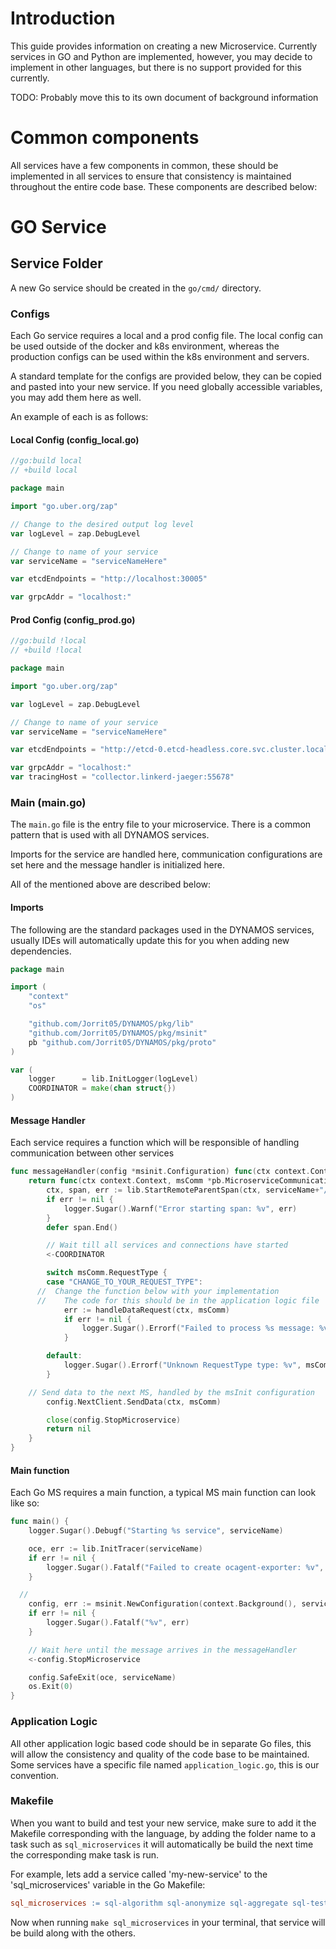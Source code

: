 # Introduction 

This guide provides information on creating a new Microservice. Currently services in GO and Python are implemented, however, you may decide to implement in other languages, but there is no support provided for this currently. 

TODO: Probably move this to its own document of background information

# Common components
All services have a few components in common, these should be implemented in all services to ensure that consistency is maintained throughout the entire code base. These components are described below:

# GO Service

## Service Folder

A new Go service should be created in the `go/cmd/` directory.  

### Configs
Each Go service requires a local and a prod config file. The local config can be used outside of the docker and k8s environment, whereas the production configs can be used within the k8s environment and servers.

A standard template for the configs are provided below, they can be copied and pasted into your new service. If you need globally accessible variables, you may add them here as well.

An example of each is as follows:

#### Local Config (config_local.go)
```go
//go:build local
// +build local

package main

import "go.uber.org/zap"

// Change to the desired output log level
var logLevel = zap.DebugLevel

// Change to name of your service
var serviceName = "serviceNameHere"

var etcdEndpoints = "http://localhost:30005"

var grpcAddr = "localhost:"
```
#### Prod Config (config_prod.go)
```go
//go:build !local
// +build !local

package main

import "go.uber.org/zap"

var logLevel = zap.DebugLevel

// Change to name of your service
var serviceName = "serviceNameHere"

var etcdEndpoints = "http://etcd-0.etcd-headless.core.svc.cluster.local:2379,http://etcd-1.etcd-headless.core.svc.cluster.local:2379,http://etcd-2.etcd-headless.core.svc.cluster.local:2379"

var grpcAddr = "localhost:"
var tracingHost = "collector.linkerd-jaeger:55678"
```

### Main (main.go)
The `main.go` file is the entry file to your microservice. There is a common pattern that is used with all DYNAMOS services. 

Imports for the service are handled here, communication configurations are set here and the message handler is initialized here.  

All of the mentioned above are described below:

#### Imports
The following are the standard packages used in the DYNAMOS services, usually IDEs will automatically update this for you when adding new dependencies.
```go
package main

import (
	"context"
	"os"

	"github.com/Jorrit05/DYNAMOS/pkg/lib"
	"github.com/Jorrit05/DYNAMOS/pkg/msinit"
	pb "github.com/Jorrit05/DYNAMOS/pkg/proto"
)

var (
	logger      = lib.InitLogger(logLevel)
	COORDINATOR = make(chan struct{})
)

```

#### Message Handler
Each service requires a function which will be responsible of handling communication between other services
```go
func messageHandler(config *msinit.Configuration) func(ctx context.Context, msComm *pb.MicroserviceCommunication) error {
	return func(ctx context.Context, msComm *pb.MicroserviceCommunication) error {
		ctx, span, err := lib.StartRemoteParentSpan(ctx, serviceName+"/func: messageHandler", msComm.Traces)
		if err != nil {
			logger.Sugar().Warnf("Error starting span: %v", err)
		}
		defer span.End()

		// Wait till all services and connections have started
		<-COORDINATOR

		switch msComm.RequestType {
		case "CHANGE_TO_YOUR_REQUEST_TYPE":
      //  Change the function below with your implementation
      //    The code for this should be in the application logic file
			err := handleDataRequest(ctx, msComm)
			if err != nil {
				logger.Sugar().Errorf("Failed to process %s message: %v", msComm.RequestType, err)
			}

		default:
			logger.Sugar().Errorf("Unknown RequestType type: %v", msComm.RequestType)
		}

    // Send data to the next MS, handled by the msInit configuration 
		config.NextClient.SendData(ctx, msComm)

		close(config.StopMicroservice)
		return nil
	}
}
```

#### Main function
Each Go MS requires a main function, a typical MS main function can look like so:
```go
func main() {
	logger.Sugar().Debugf("Starting %s service", serviceName)

	oce, err := lib.InitTracer(serviceName)
	if err != nil {
		logger.Sugar().Fatalf("Failed to create ocagent-exporter: %v", err)
	}

  //  
	config, err := msinit.NewConfiguration(context.Background(), serviceName, grpcAddr, COORDINATOR, messageHandler)
	if err != nil {
		logger.Sugar().Fatalf("%v", err)
	}

	// Wait here until the message arrives in the messageHandler
	<-config.StopMicroservice

	config.SafeExit(oce, serviceName)
	os.Exit(0)
}
```

### Application Logic
All other application logic based code should be in separate Go files, this will allow the consistency and quality of the code base to be maintained.
Some services have a specific file named `application_logic.go`, this is our convention.

### Makefile

When you want to build and test your new service, make sure to add it the Makefile corresponding with the language, by adding the folder name to a task such as `sql_microservices` it will automatically be build the next time the corresponding make task is run.

For example, lets add a service called 'my-new-service' to the 'sql_microservices' variable in the Go Makefile:
```Makefile
sql_microservices := sql-algorithm sql-anonymize sql-aggregate sql-test my-new-service
```
Now when running `make sql_microservices` in your terminal, that service will be build along with the others.

```
